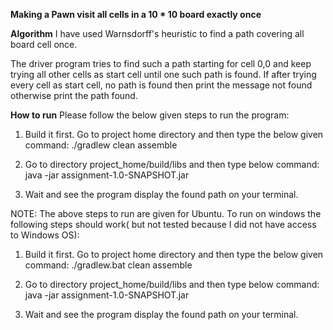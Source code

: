 **Making a Pawn visit all cells in a 10 * 10 board exactly once**

**Algorithm**
I have used Warnsdorff's heuristic to find a path covering all board cell once.


The driver program tries to find such a path starting for cell 0,0 and keep trying all other cells as start
cell until one such path is found. If after trying every cell as start cell, no path is found then print
the message not found otherwise print the path found.

**How to run**
Please follow the below given steps to run the program:

1. Build it first. Go to project home directory and then type the below given command:
   ./gradlew clean assemble

2. Go to directory project_home/build/libs and then type below command:
   java -jar assignment-1.0-SNAPSHOT.jar

3. Wait and see the program display the found path on your terminal.

NOTE: The above steps to run are given for Ubuntu. To run on windows the following steps should work( but not tested because I did not have access to Windows OS):

1. Build it first. Go to project home directory and then type the below given command:
   ./gradlew.bat clean assemble

2. Go to directory project_home/build/libs and then type below command:
   java -jar assignment-1.0-SNAPSHOT.jar

3. Wait and see the program display the found path on your terminal.


